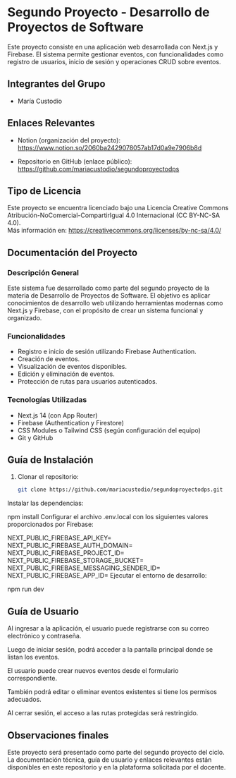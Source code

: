 # Segundo Proyecto - Desarrollo de Proyectos de Software

Este proyecto consiste en una aplicación web desarrollada con Next.js y Firebase. El sistema permite gestionar eventos, con funcionalidades como registro de usuarios, inicio de sesión y operaciones CRUD sobre eventos.

## Integrantes del Grupo

- María Custodio 

## Enlaces Relevantes

- Notion (organización del proyecto):  
  https://www.notion.so/2060ba2429078057ab17d0a9e7906b8d

- Repositorio en GitHub (enlace público):  
  https://github.com/mariacustodio/segundoproyectodps

## Tipo de Licencia

Este proyecto se encuentra licenciado bajo una Licencia Creative Commons Atribución-NoComercial-CompartirIgual 4.0 Internacional (CC BY-NC-SA 4.0).  
Más información en: https://creativecommons.org/licenses/by-nc-sa/4.0/

## Documentación del Proyecto

### Descripción General

Este sistema fue desarrollado como parte del segundo proyecto de la materia de Desarrollo de Proyectos de Software. El objetivo es aplicar conocimientos de desarrollo web utilizando herramientas modernas como Next.js y Firebase, con el propósito de crear un sistema funcional y organizado.

### Funcionalidades

- Registro e inicio de sesión utilizando Firebase Authentication.
- Creación de eventos.
- Visualización de eventos disponibles.
- Edición y eliminación de eventos.
- Protección de rutas para usuarios autenticados.

### Tecnologías Utilizadas

- Next.js 14 (con App Router)
- Firebase (Authentication y Firestore)
- CSS Modules o Tailwind CSS (según configuración del equipo)
- Git y GitHub

## Guía de Instalación

1. Clonar el repositorio:
   ```bash
   git clone https://github.com/mariacustodio/segundoproyectodps.git
Instalar las dependencias:

npm install
Configurar el archivo .env.local con los siguientes valores proporcionados por Firebase:

NEXT_PUBLIC_FIREBASE_API_KEY=
NEXT_PUBLIC_FIREBASE_AUTH_DOMAIN=
NEXT_PUBLIC_FIREBASE_PROJECT_ID=
NEXT_PUBLIC_FIREBASE_STORAGE_BUCKET=
NEXT_PUBLIC_FIREBASE_MESSAGING_SENDER_ID=
NEXT_PUBLIC_FIREBASE_APP_ID=
Ejecutar el entorno de desarrollo:

npm run dev

## Guía de Usuario

Al ingresar a la aplicación, el usuario puede registrarse con su correo electrónico y contraseña.

Luego de iniciar sesión, podrá acceder a la pantalla principal donde se listan los eventos.

El usuario puede crear nuevos eventos desde el formulario correspondiente.

También podrá editar o eliminar eventos existentes si tiene los permisos adecuados.

Al cerrar sesión, el acceso a las rutas protegidas será restringido.

## Observaciones finales
Este proyecto será presentado como parte del segundo proyecto del ciclo. 
La documentación técnica, guía de usuario y enlaces relevantes están disponibles en este repositorio y en la plataforma solicitada por el docente. 

